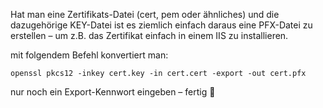 Hat man eine Zertifikats-Datei (cert, pem oder ähnliches) und die dazugehörige KEY-Datei ist es ziemlich einfach daraus eine PFX-Datei zu erstellen – um z.B. das Zertifikat einfach in einem IIS zu installieren.

mit folgendem Befehl konvertiert man:

```console
openssl pkcs12 -inkey cert.key -in cert.cert -export -out cert.pfx
```

nur noch ein Export-Kennwort eingeben – fertig 🙂

